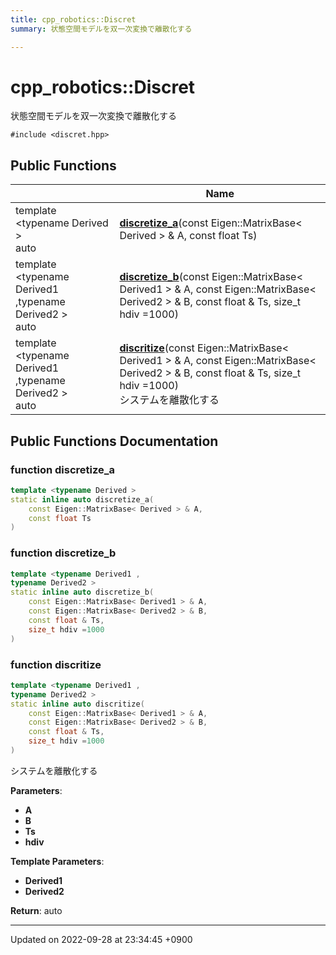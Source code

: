```yaml
---
title: cpp_robotics::Discret
summary: 状態空間モデルを双一次変換で離散化する 

---
```


# cpp_robotics::Discret



状態空間モデルを双一次変換で離散化する 


`#include <discret.hpp>`

## Public Functions

|                | Name           |
| -------------- | -------------- |
| template <typename Derived \> <br>auto | **[discretize_a](/cpp_robotics/doxybook/Classes/classcpp__robotics_1_1Discret/#function-discretize-a)**(const Eigen::MatrixBase< Derived > & A, const float Ts) |
| template <typename Derived1 ,typename Derived2 \> <br>auto | **[discretize_b](/cpp_robotics/doxybook/Classes/classcpp__robotics_1_1Discret/#function-discretize-b)**(const Eigen::MatrixBase< Derived1 > & A, const Eigen::MatrixBase< Derived2 > & B, const float & Ts, size_t hdiv =1000) |
| template <typename Derived1 ,typename Derived2 \> <br>auto | **[discritize](/cpp_robotics/doxybook/Classes/classcpp__robotics_1_1Discret/#function-discritize)**(const Eigen::MatrixBase< Derived1 > & A, const Eigen::MatrixBase< Derived2 > & B, const float & Ts, size_t hdiv =1000)<br>システムを離散化する  |

## Public Functions Documentation

### function discretize_a

```cpp
template <typename Derived >
static inline auto discretize_a(
    const Eigen::MatrixBase< Derived > & A,
    const float Ts
)
```


### function discretize_b

```cpp
template <typename Derived1 ,
typename Derived2 >
static inline auto discretize_b(
    const Eigen::MatrixBase< Derived1 > & A,
    const Eigen::MatrixBase< Derived2 > & B,
    const float & Ts,
    size_t hdiv =1000
)
```


### function discritize

```cpp
template <typename Derived1 ,
typename Derived2 >
static inline auto discritize(
    const Eigen::MatrixBase< Derived1 > & A,
    const Eigen::MatrixBase< Derived2 > & B,
    const float & Ts,
    size_t hdiv =1000
)
```

システムを離散化する 

**Parameters**: 

  * **A** 
  * **B** 
  * **Ts** 
  * **hdiv** 


**Template Parameters**: 

  * **Derived1** 
  * **Derived2** 


**Return**: auto 

-------------------------------

Updated on 2022-09-28 at 23:34:45 +0900